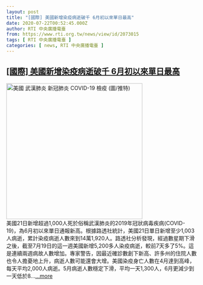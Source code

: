 ```yaml
---
layout: post
title: "[國際] 美國新增染疫病逝破千 6月初以來單日最高"
date: 2020-07-22T00:52:45.000Z
author: RTI 中央廣播電臺
from: https://www.rti.org.tw/news/view/id/2073015
tags: [ RTI 中央廣播電臺 ]
categories: [ news, RTI 中央廣播電臺 ]
---
```

<!--1595379165000-->
[[國際] 美國新增染疫病逝破千 6月初以來單日最高](https://www.rti.org.tw/news/view/id/2073015)
------

<div>
<img src="https://static.rti.org.tw/assets/thumbnails/2020/06/12/048c4c8781a83e101c4ce6cd62801c1c.jpg" width="360" alt="美國 武漢肺炎 新冠肺炎 COVID-19 檢疫 (圖/推特)" title="美國 武漢肺炎 新冠肺炎 COVID-19 檢疫 (圖/推特)"><br>美國21日新增超過1,000人死於俗稱武漢肺炎的2019年冠狀病毒疾病(COVID-19)，為6月初以來單日通報新高。根據路透社統計，美國21日單日新增至少1,003人病逝，累計染疫病逝人數來到14萬1,920人。路透社分析發現，經過數星期下滑之後，截至7月19日的這一週美國新增5,200多人染疫病逝，較前7天多了5%。這是連續兩週病故人數增加。專家警告，因最近確診數創下新高、許多州的住院人數也令人擔憂地上升，病逝人數可能還會大增。美國染疫身亡人數在4月達到高峰，每天平均2,000人病逝。5月病逝人數穩定下滑，平均一天1,300人，6月更減少到一天低於8...<a target="_blank" href="https://www.rti.org.tw/news/view/id/2073015">...more</a>
</div>
